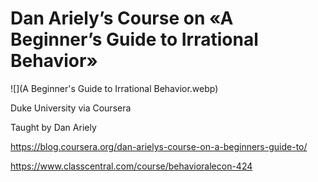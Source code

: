 # Dan Ariely’s Course on «A Beginner’s Guide to Irrational Behavior»

![](A Beginner's Guide to Irrational Behavior.webp)

Duke University via Coursera

Taught by Dan Ariely

<https://blog.coursera.org/dan-arielys-course-on-a-beginners-guide-to/>

<https://www.classcentral.com/course/behavioralecon-424>
